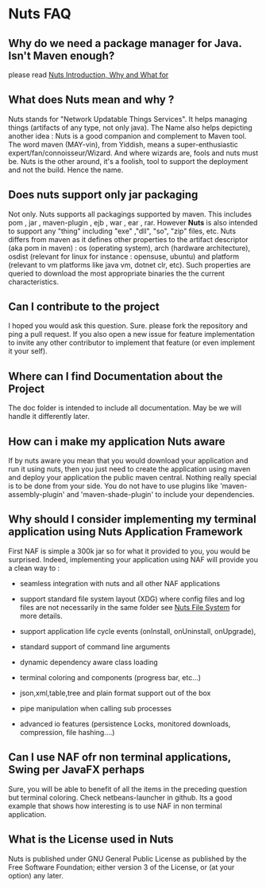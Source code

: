 # Nuts FAQ

## Why do we need a package manager for Java. Isn't **Maven** enough?
please read [Nuts Introduction, Why and What for](01-nuts-introduction.md)


## What does Nuts mean and why ?
Nuts stands for "Network Updatable Things Services". It helps managing things (artifacts of any type, not only java).
The Name also helps depicting another idea : Nuts is a good companion and complement to Maven tool. The word maven (MAY-vin), from Yiddish, means a super-enthusiastic expert/fan/connoisseur/Wizard.
And where wizards are, fools and nuts must be. Nuts is the other around, it's a foolish, tool to support the deployment and not the build. 
Hence the name.


## Does nuts support only jar packaging
Not only. Nuts supports all packagings supported by maven. This includes  pom , jar , maven-plugin , ejb , war , ear , rar.
However **Nuts** is also intended to support any "thing" including "exe" ,"dll", "so", "zip" files, etc.
Nuts differs from maven as it defines other properties to the artifact descriptor (aka pom in maven) : os (operating system), 
arch (hardware architecture), osdist (relevant for linux for instance : opensuse, ubuntu) and platform (relevant to vm platforms like java vm, dotnet clr, etc).
Such properties are queried to download the most appropriate binaries the the current characteristics.


## Can I contribute to the project
I hoped you would ask this question. Sure. please fork the repository and ping a pull request. If you also open a new issue for feature implementation to invite any other contributor to implement that feature (or even implement it your self).

## Where can I find Documentation about the Project
The doc folder is intended to include all documentation. May be we will handle it differently later.

## How can i make my application Nuts aware
If by nuts aware you mean that you would download your application and run it using nuts, then you just need to create the application using maven and deploy your application the public maven central.
Nothing really special is to be done from your side. You do not have to use plugins like 'maven-assembly-plugin' and 'maven-shade-plugin' to include your dependencies.

## Why should I consider implementing my terminal application using Nuts Application Framework
First NAF is simple a 300k jar so for what it provided to you, you would be surprised. 
Indeed, implementing your application using NAF will provide you a clean way to :
* seamless integration with nuts and all other NAF applications

* support standard file system layout (XDG) where config files and log files are not necessarily in the same folder see [Nuts File System](03-nuts-filesystem.md) for more details.

* support application life cycle events (onInstall, onUninstall, onUpgrade), 

* standard support of command line arguments

* dynamic dependency aware class loading

* terminal coloring and components (progress bar, etc...)

* json,xml,table,tree and plain format support out of the box

* pipe manipulation when calling sub processes

* advanced io features (persistence Locks, monitored downloads, compression, file hashing....)


## Can I use NAF ofr non terminal applications, Swing per JavaFX perhaps
Sure, you will be able to benefit of all the items in the preceding question but terminal coloring. 
Check netbeans-launcher in github. Its a good example that shows how interesting is to use NAF in non terminal application. 


## What is the License used in Nuts
Nuts is published under GNU General Public License as published by the Free Software Foundation; either version 3 of the License, or (at your option) any later.

